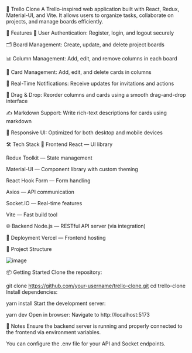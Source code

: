 🧩 Trello Clone
A Trello-inspired web application built with React, Redux, Material-UI, and Vite. It allows users to organize tasks, collaborate on projects, and manage boards efficiently.

🚀 Features
🔐 User Authentication: Register, login, and logout securely

🗂️ Board Management: Create, update, and delete project boards

📊 Column Management: Add, edit, and remove columns in each board

📝 Card Management: Add, edit, and delete cards in columns

🔔 Real-Time Notifications: Receive updates for invitations and actions

🎯 Drag & Drop: Reorder columns and cards using a smooth drag-and-drop interface

✍️ Markdown Support: Write rich-text descriptions for cards using markdown

📱 Responsive UI: Optimized for both desktop and mobile devices

🛠️ Tech Stack
🔧 Frontend
React — UI library

Redux Toolkit — State management

Material-UI — Component library with custom theming

React Hook Form — Form handling

Axios — API communication

Socket.IO — Real-time features

Vite — Fast build tool

🌐 Backend
Node.js — RESTful API server (via integration)

🚀 Deployment
Vercel — Frontend hosting

📁 Project Structure

![image](https://github.com/user-attachments/assets/995a38d2-557b-4dd3-8ac4-2a91ba90c13d)



📦 Getting Started
Clone the repository:


git clone https://github.com/your-username/trello-clone.git
cd trello-clone
Install dependencies:


yarn install
Start the development server:


yarn dev
Open in browser:
Navigate to http://localhost:5173

📌 Notes
Ensure the backend server is running and properly connected to the frontend via environment variables.

You can configure the .env file for your API and Socket endpoints.
